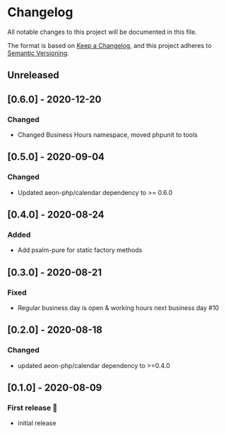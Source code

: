 # Changelog

All notable changes to this project will be documented in this file.

The format is based on [Keep a Changelog](https://keepachangelog.com/en/1.0.0/),
and this project adheres to [Semantic Versioning](https://semver.org/spec/v2.0.0.html).

## Unreleased

## [0.6.0] - 2020-12-20
### Changed
- Changed Business Hours namespace, moved phpunit to tools

## [0.5.0] - 2020-09-04
### Changed
- Updated aeon-php/calendar dependency to >= 0.6.0

## [0.4.0] - 2020-08-24
### Added
- Add psalm-pure for static factory methods

## [0.3.0] - 2020-08-21
### Fixed
- Regular business day is open & working hours next business day #10

## [0.2.0] - 2020-08-18
### Changed
- updated aeon-php/calendar dependency to >=0.4.0

## [0.1.0] - 2020-08-09
### First release :tada:
- initial release

